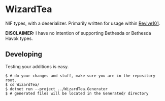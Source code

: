 # WizardTea

NIF types, with a deserializer. Primarily written for usage within [Revive101](https://github.com/Revive101).

**DISCLAIMER:** I have no intention of supporting Bethesda or Bethesda Havok types.

## Developing

Testing your additions is easy.

```
$ # do your changes and stuff, make sure you are in the repository root.
$ cd WizardTea/
$ dotnet run --project ../WizardTea.Generator
$ # generated files will be located in the Generated/ directory
```
